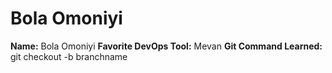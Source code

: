 # Bola Omoniyi

**Name:** Bola Omoniyi
**Favorite DevOps Tool:** Mevan
**Git Command Learned:** git checkout -b branchname
